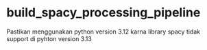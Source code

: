 # build_spacy_processing_pipeline

Pastikan menggunakan python version 3.12 karna library spacy tidak support di pyhton version 3.13